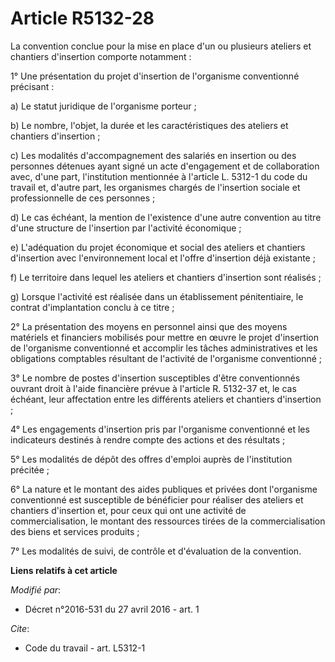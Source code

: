 # Article R5132-28

La convention conclue pour la mise en place d'un ou plusieurs ateliers et chantiers d'insertion comporte notamment : 

1° Une présentation du projet d'insertion de l'organisme conventionné précisant : 

a) Le statut juridique de l'organisme porteur ; 

b) Le nombre, l'objet, la durée et les caractéristiques des ateliers et chantiers d'insertion ; 

c) Les modalités d'accompagnement des salariés en insertion ou des personnes détenues ayant signé un acte d'engagement et de
collaboration avec, d'une part, l'institution mentionnée à l'article L. 5312-1 du code du travail et, d'autre part, les
organismes chargés de l'insertion sociale et professionnelle de ces personnes ; 

d) Le cas échéant, la mention de l'existence d'une autre convention au titre d'une structure de l'insertion par l'activité
économique ; 

e) L'adéquation du projet économique et social des ateliers et chantiers d'insertion avec l'environnement local et l'offre
d'insertion déjà existante ; 

f) Le territoire dans lequel les ateliers et chantiers d'insertion sont réalisés ;

g) Lorsque l'activité est réalisée dans un établissement pénitentiaire, le contrat d'implantation conclu à ce titre ; 

2° La présentation des moyens en personnel ainsi que des moyens matériels et financiers mobilisés pour mettre en œuvre le
projet d'insertion de l'organisme conventionné et accomplir les tâches administratives et les obligations comptables
résultant de l'activité de l'organisme conventionné ; 

3° Le nombre de postes d'insertion susceptibles d'être conventionnés ouvrant droit à l'aide financière prévue à l'article R.
5132-37 et, le cas échéant, leur affectation entre les différents ateliers et chantiers d'insertion ; 

4° Les engagements d'insertion pris par l'organisme conventionné et les indicateurs destinés à rendre compte des actions et
des résultats ; 

5° Les modalités de dépôt des offres d'emploi auprès de l'institution précitée ; 

6° La nature et le montant des aides publiques et privées dont l'organisme conventionné est susceptible de bénéficier pour
réaliser des ateliers et chantiers d'insertion et, pour ceux qui ont une activité de commercialisation, le montant des
ressources tirées de la commercialisation des biens et services produits ; 

7° Les modalités de suivi, de contrôle et d'évaluation de la convention.

**Liens relatifs à cet article**

_Modifié par_:

  - Décret n°2016-531 du 27 avril 2016 - art. 1

_Cite_:

  - Code du travail - art. L5312-1
